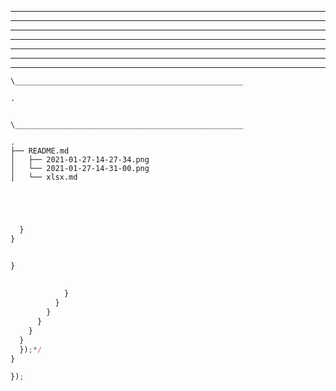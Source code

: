 


---
---




---

---
---
---
---


```
\___________________________________________________

.


\___________________________________________________

.
├── README.md
│   ├── 2021-01-27-14-27-34.png
│   └── 2021-01-27-14-31-00.png
│   └── xlsx.md



```




```js


  }
}


}
  
              
            }
          }
        }
      }
    }
  }
  });*/
}

});

```

